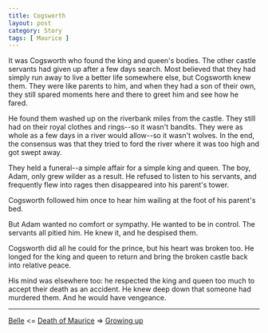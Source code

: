 ```yaml
---
title: Cogsworth
layout: post
category: Story
tags: [ Maurice ]
---
```

It was Cogsworth who found the king and queen's bodies. The other castle servants had given up after a few days search. Most believed that they had simply run away to live a better life somewhere else, but Cogsworth knew them. They were like parents to him, and when they had a son of their own, they still spared moments here and there to greet him and see how he fared.

<!-- more -->

He found them washed up on the riverbank miles from the castle. They still had on their royal clothes and rings--so it wasn't bandits. They were as whole as a few days in a river would allow--so it wasn't wolves. In the end, the consensus was that they tried to ford the river where it was too high and got swept away.

They held a funeral--a simple affair for a simple king and queen. The boy, Adam, only grew wilder as a result. He refused to listen to his servants, and frequently flew into rages then disappeared into his parent's tower.

Cogsworth followed him once to hear him wailing at the foot of his parent's bed.

But Adam wanted no comfort or sympathy. He wanted to be in control. The servants all pitied him. He knew it, and he despised them.

Cogsworth did all he could for the prince, but his heart was broken too. He longed for the king and queen to return and bring the broken castle back into relative peace.

His mind was elsewhere too: he respected the king and queen too much to accept their death as an accident. He knew deep down that someone had murdered them. And he would have vengeance.

---

 [Belle](/story/2017/07/25/belle)  <= [Death of Maurice](/maurice) =>  [Growing up](/story/2017/08/02/growing-up)

